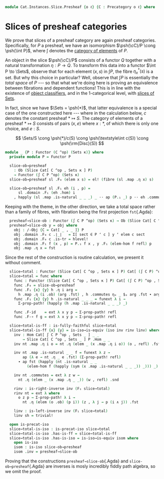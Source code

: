 <!--
```agda
open import Cat.Functor.Equivalence
open import Cat.Functor.Properties
open import Cat.Instances.Elements
open import Cat.Instances.Slice
open import Cat.Functor.Base
open import Cat.Functor.Hom
open import Cat.Prelude
```
-->

```agda
module Cat.Instances.Slice.Presheaf {o ℓ} {C : Precategory o ℓ} where
```

# Slices of presheaf categories

We prove that slices of a presheaf category are again presheaf
categories. Specifically, for $P$ a presheaf, we have an isomorphism
$\psh(\cC)/P \cong \psh(\int P)$, where $\int$ denotes the [category
of elements] of $P$.

[category of elements]: Cat.Instances.Elements.html

<!--
```agda
private
  variable κ : Level
  module C = Precategory C
open Precategory
open Element-hom
open Element
open Functor
open /-Obj
open /-Hom
open _=>_
```
-->

An object in the slice $\psh(\cC)/P$ consists of a functor $Q$
together with a natural transformation $\eta : P \to Q$. To transform
this data into a functor $\int P \to \Sets$, observe that for each
element $(x, s)$ in $\int P$, the fibre $\eta_x^*(s)$ is a set. But why
this choice in particular? Well, observe that $\int P$ is essentially
the _total space_ of $P$ --- so that what we're doing here is proving an
equivalence between fibrations and dependent functions! This is in line
with the existence of [object classifiers], and in the 1-categorical
level, with [slices of Sets].

[object classifiers]: 1Lab.Univalence.html#object-classifiers
[slices of Sets]: Cat.Instances.Slice.html#slices-of-sets

In fact, since we have $\Sets = \psh(*)$, that latter equivalence is a
special case of the one constructed here --- where in the calculation
below, $c$ denotes the constant presheaf $* \mapsto S$. The category of
elements of a presheaf $* \mapsto S$ consists of pairs $(x, e)$ where $x
: *$, of which there is only one choice, and $e : S$.

$$
\Sets/S \cong \psh(*)/c(S) \cong \psh(\textstyle\int c(S)) \cong \psh(\rm{Disc}(S))
$$

```agda
module _ {P : Functor (C ^op) (Sets κ)} where
  private module P = Functor P

  slice-ob→presheaf
    : Ob (Slice Cat[ C ^op , Sets κ ] P)
    → Functor (∫ C P ^op) (Sets κ)
  slice-ob→presheaf sl .F₀ (elem x s) = el! (fibre (sl .map .η x) s)

  slice-ob→presheaf sl .F₁ eh (i , p) =
      sl .domain .F₁ (eh .hom) i
    , happly (sl .map .is-natural _ _ _) _ ·· ap (P.₁ _) p ·· eh .commute
```

<!--
```
  slice-ob→presheaf sl .F-id =
    funext λ x → Σ-prop-path! (happly (sl .domain .F-id) _)
  slice-ob→presheaf sl .F-∘ f g =
    funext λ x → Σ-prop-path! (happly (sl .domain .F-∘ _ _) _)

  private abstract
    lemma
      : ∀ (y : Functor (∫ C P ^op) (Sets κ))
          {o o'} {s} {s'} {el : y ʻ (elem o s)}
          {f : C .Hom o' o} (p : P .F₁ f s ≡ s')
      → subst (λ e → y ʻ elem o' e) p (y .F₁ (elem-hom f refl) el)
      ≡ y .F₁ (elem-hom f p) el
    lemma y {o = o} {o' = o'} {el = it} {f = f} =
      J (λ s' p → subst (λ e → y ʻ (elem o' e)) p (y .F₁ (elem-hom f refl) it)
                ≡ y .F₁ (elem-hom f p) it)
        (transport-refl _)
```
-->

Keeping with the theme, in the other direction, we take a total space
rather than a family of fibres, with fibration being the first
projection `fst`{.Agda}:

```agda
  presheaf→slice-ob : Functor (∫ C P ^op) (Sets κ) → Ob (Slice Cat[ C ^op , Sets κ ] P)
  presheaf→slice-ob y = obj where
    obj : /-Obj {C = Cat[ _ , _ ]} P
    obj .domain .F₀ c .∣_∣   = Σ[ sect ∈ P ʻ c ] y ʻ elem c sect
    obj .domain .F₀ c .is-tr = hlevel!
    obj .domain .F₁ f (x , p) = P.₁ f x , y .F₁ (elem-hom f refl) p
    obj .map .η x = fst
```

<!--
```
    obj .domain .F-id {ob} = funext λ { (x , p) → Σ-path (happly (P.F-id) x) (lemma y _ ∙ happly (y .F-id) _) }
    obj .domain .F-∘ f g = funext λ { (x , p) →
      Σ-path (happly (P.F-∘ f g) x)
        ( lemma y _
        ·· ap (λ e → y .F₁ (elem-hom (g C.∘ f) e) p) (P.₀ _ .is-tr _ _ _ _)
        ·· happly (y .F-∘ (elem-hom f refl) (elem-hom g refl)) _) }
    obj .map .is-natural _ _ _ = refl
```
-->

Since the rest of the construction is routine calculation, we present it
without comment.

```agda
  slice→total : Functor (Slice Cat[ C ^op , Sets κ ] P) Cat[ (∫ C P) ^op , Sets κ ]
  slice→total = func where
    func : Functor (Slice Cat[ C ^op , Sets κ ] P) Cat[ (∫ C P) ^op , Sets κ ]
    func .F₀ = slice-ob→presheaf
    func .F₁ {x} {y} h .η i arg =
      h .map .η (i .ob) (arg .fst) , h .commutes ηₚ _ $ₚ arg .fst ∙ arg .snd
    func .F₁ {x} {y} h .is-natural _ _ _ = funext λ i →
      Σ-prop-path! (happly (h .map .is-natural _ _ _) _)

    func .F-id    = ext λ x y p → Σ-prop-path! refl
    func .F-∘ f g = ext λ x y p → Σ-prop-path! refl

  slice→total-is-ff : is-fully-faithful slice→total
  slice→total-is-ff {x} {y} = is-iso→is-equiv (iso inv rinv linv) where
    inv : Hom Cat[ ∫ C P ^op , Sets _ ] _ _
        → Slice Cat[ C ^op , Sets _ ] P .Hom _ _
    inv nt .map .η i o = nt .η (elem _ (x .map .η i o)) (o , refl) .fst

    inv nt .map .is-natural _ _ f = funext λ z →
        ap (λ e → nt .η _ e .fst) (Σ-prop-path! refl)
      ∙ ap fst (happly (nt .is-natural _ _
          (elem-hom f (happly (sym (x .map .is-natural _ _ _)) _))) _)

    inv nt .commutes = ext λ z w →
      nt .η (elem _ (x .map .η _ _)) (w , refl) .snd

    rinv : is-right-inverse inv (F₁ slice→total)
    rinv nt = ext λ where
      o z p → Σ-prop-path! λ i →
        nt .η (elem (o .ob) (p i)) (z , λ j → p (i ∧ j)) .fst

    linv : is-left-inverse inv (F₁ slice→total)
    linv sh = trivial!

  open is-precat-iso
  slice→total-is-iso : is-precat-iso slice→total
  slice→total-is-iso .has-is-ff = slice→total-is-ff
  slice→total-is-iso .has-is-iso = is-iso→is-equiv isom where
    open is-iso
    isom : is-iso slice-ob→presheaf
    isom .inv = presheaf→slice-ob
```

Proving that the constructions `presheaf→slice-ob`{.Agda} and
`slice-ob→presheaf`{.Agda} are inverses is mosly incredibly fiddly path
algebra, so we omit the proof.

<!--
```agda
    isom .rinv x =
      Functor-path
        (λ i → n-ua (Fibre-equiv (λ a → x ʻ elem (i .ob) a) (i .section)))
        λ f → ua→ λ { ((a , b) , p) → path→ua-pathp _ (lemma x _ ∙ lemma' _ _ _) }
      where abstract
        lemma'
          : ∀ {o o'} {sect : P ʻ o .ob}
              (f : Hom (∫ C P ^op) o o')
              (b : x ʻ elem (o .ob) sect)
              (p : sect ≡ o .section)
          → x .F₁ (elem-hom (f .hom) (ap (P.₁ (f .hom)) p ∙ f .commute)) b
          ≡ x .F₁ f (subst (λ e → x ʻ elem (o .ob) e) p b)
        lemma' {o = o} {o' = o'} f b p =
          J (λ _ p → ∀ f b → x .F₁ (elem-hom (f .hom) (ap (P.₁ (f .hom)) p ∙ f .commute)) b
                           ≡ x .F₁ f (subst (λ e → x ʻ elem (o .ob) e) p b))
            (λ f b → ap₂ (x .F₁) (ext refl) (sym (transport-refl b)))
            p f b

    isom .linv x =
      /-Obj-path
        (Functor-path (λ x → n-ua (Total-equiv _ e⁻¹))
          λ f → ua→ λ a → path→ua-pathp _ refl)
        (Nat-pathp _ _ (λ x → ua→ (λ x → sym (x .snd .snd))))

  -- downgrade to an equivalence for continuity/cocontinuity
  slice→total-is-equiv : is-equivalence slice→total
  slice→total-is-equiv = is-precat-iso→is-equivalence slice→total-is-iso

  total→slice : Functor Cat[ (∫ C P) ^op , Sets κ ] (Slice Cat[ C ^op , Sets κ ] P)
  total→slice = slice→total-is-equiv .is-equivalence.F⁻¹
```
-->
